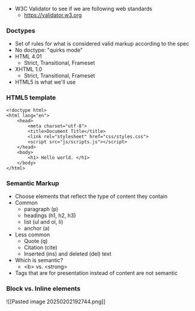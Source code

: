 - W3C Validator to see if we are following web standards
	- https://validator.w3.org

### Doctypes
- Set of rules for what is considered valid markup according to the spec
- No doctype: "quirks mode"
- HTML 4.01
	- Strict, Transitional, Frameset
- XHTML 1.0
	- Strict, Transitional, Frameset
- HTML5 is what we'll use

### HTML5 template
```
<!doctype html>
<html lang="en">
	<head>
		<meta charset="utf-8">
		<title>Document Title</title>
		<link rel="stylesheet" href="css/styles.css">
		<script src="js/scripts.js"></script>
	</head>
	<body>
		<h1> Hello world. </h1>
	</body>
</html>
```

### Semantic Markup
- Choose elements that reflect the type of content they contain
- Common
	- paragraph (p)
	- headings (h1, h2, h3)
	- list (ul and ol, li)
	- anchor (a)
- Less common
	- Quote (q)
	- Citation (cite)
	- Inserted (ins) and deleted (del) text
- Which is semantic?
	- \<b> vs. \<strong>
- Tags that are for presentation instead of content are not semantic

### Block vs. Inline elements
![[Pasted image 20250202192744.png]]